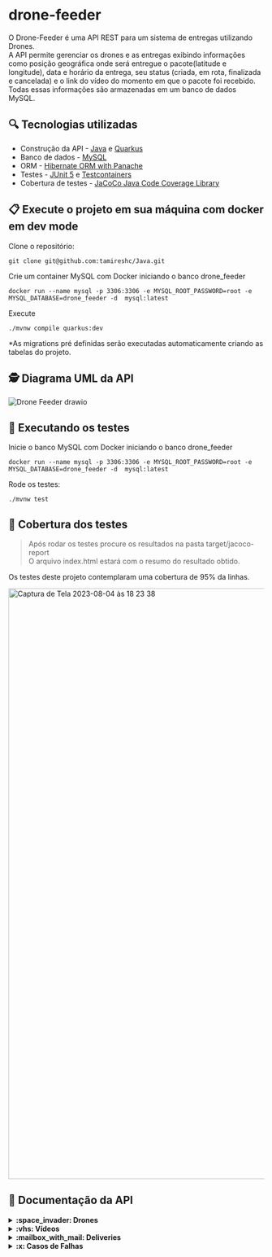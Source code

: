 # drone-feeder
O Drone-Feeder é uma API REST para um sistema de entregas utilizando Drones.<br>
A API permite gerenciar os drones e as entregas exibindo informações como posição geográfica onde será entregue o pacote(latitude e longitude), data e horário da entrega, seu status (criada, em rota, finalizada e cancelada) e o link do vídeo do momento em que o pacote foi recebido. <br>
Todas essas informações são armazenadas em um banco de dados MySQL.<br>

## :mag: Tecnologias utilizadas
- Construção da API - [Java](https://www.oracle.com/br/java/technologies/javase/jdk11-archive-downloads.html) e [Quarkus](https://quarkus.io/)<br>
- Banco de dados - [MySQL](https://www.mysql.com/) <br>
-  ORM - [Hibernate ORM with Panache](https://quarkus.io/guides/hibernate-orm-panache) <br>
- Testes - [JUnit 5](https://junit.org/junit5/) e [Testcontainers](https://java.testcontainers.org/) <br>
- Cobertura de testes - [JaCoCo Java Code Coverage Library](https://www.eclemma.org/jacoco/)

 ## 📋 Execute o projeto em sua máquina com docker em dev mode

Clone o repositório:

```
git clone git@github.com:tamireshc/Java.git
```

Crie um container MySQL com Docker iniciando o banco drone_feeder
```
docker run --name mysql -p 3306:3306 -e MYSQL_ROOT_PASSWORD=root -e MYSQL_DATABASE=drone_feeder -d  mysql:latest
```

Execute
```
./mvnw compile quarkus:dev
```
*As migrations pré definidas serão executadas automaticamente criando as tabelas do projeto. 

## 🕵 Diagrama UML da API <br>
![Drone Feeder drawio](https://github.com/tamireshc/drone-feeder/assets/65035109/ead2aa91-46c0-4910-9ac4-6faf4cc6da03)

## 🧪 Executando os testes
Inicie o banco MySQL com Docker iniciando o banco drone_feeder

```
docker run --name mysql -p 3306:3306 -e MYSQL_ROOT_PASSWORD=root -e MYSQL_DATABASE=drone_feeder -d  mysql:latest
```
Rode os testes:
```
./mvnw test
```

## :dart: Cobertura dos testes
>Após rodar os testes procure os resultados na pasta target/jacoco-report <br>
>O arquivo index.html estará com o resumo do resultado obtido.<br>

Os testes deste projeto contemplaram uma cobertura de 95% da linhas.<br>

<img width="1161" alt="Captura de Tela 2023-08-04 às 18 23 38" src="https://github.com/tamireshc/drone-feeder/assets/65035109/5e8b1811-1c4e-4a65-b88c-0098cf706de2">

## 🔎 Documentação da API

<details>
<summary><strong>:space_invader: Drones  </strong></summary><br/>

- Cadastro de drone

```
  POST /drone
```
| Parâmetro   | Tipo       | Descrição                           |
| :---------- | :--------- | :---------------------------------- |
| `model` | `string` |   modelo do drone. |
| `brand` | `string` |   marca do drone. |

  Corpo da resposta: <br/>
  
  
  ```json
  {
	"brand": "DJI",
	"id": 1,
	"model": "Mavic 3 Pro"
  }
  ```
:white_check_mark: STATUS 201 Created

 - Atualizar drone

```
  PATCH /drone/:id
```
| Parâmetro   | Tipo       | Descrição                           |
| :---------- | :--------- | :---------------------------------- |
| `model` | `string` |   modelo do drone. |
| `brand` | `string` |   marca do drone. |

  Corpo da resposta: <br/>
  
  ```json
  {
	"brand": "DJI",
	"id": 1,
	"model": "Mavic 3 Pro"
  }
  ```
:white_check_mark: STATUS 200 OK

- Obter todos os drones

```
  GET /drone
```

  Corpo da resposta: <br/>
  
  ```json
[
	{
		"brand": "DJIx",
		"id": 1,
		"model": "Mavic 3 Pro"
	}
]
  ```
:white_check_mark: STATUS 200 OK

- Obter um drone por seu id

```
  GET /drone/:id
```

  Corpo da resposta: <br/>
  
  ```json
	{
		"brand": "DJIx",
		"id": 1,
		"model": "Mavic 3 Pro"
	}
  ```
:white_check_mark: STATUS 200 OK

- Deletar um drone por seu id

```
  DELETE /drone/:id
```

  Corpo da resposta: <br/>
  
  ```json
Drone Deleted
  ```
:white_check_mark: STATUS 200 OK
</details>


<details>
<summary><strong>:vhs: Vídeos  </strong></summary><br/>

- Cadastro de vídeo

```
  POST /video
```
| Parâmetro   | Tipo       | Descrição                           |
| :---------- | :--------- | :---------------------------------- |
| `link` | `string` |   link do vídeo. |

  Corpo da resposta: <br/>
  
  
  ```json
{
	"id": 1,
	"link": "http://video.com"
}
  ```
:white_check_mark: STATUS 201 Created

- Obter todos os vídeos

```
  GET /video
```

  Corpo da resposta: <br/>
  
  ```json
[
	{
		"id": 1,
		"link": "http://video.com"
	},
	{
		"id": 2,
		"link": "https://video.com"
	}
]
  ```
:white_check_mark: STATUS 200 OK

- Obter um vídeo por seu id

```
  GET /video/:id
```

  Corpo da resposta: <br/>
  
  ```json
{
	"id": 1,
	"link": "http://video.com"
}
  ```
:white_check_mark: STATUS 200 OK
</details>

<details>
<summary><strong>:mailbox_with_mail: Deliveries  </strong></summary><br/>

- Cadastro de  entrega

```
  POST /delivery
```
| Parâmetro   | Tipo       | Descrição                           |
| :---------- | :--------- | :---------------------------------- |
| `status` | `string` |   status da entrega - "CREATED". |
| `droneId` | `string` |  Drone que será utilizado na entrega. |
| `schedule_delivery` | `string` |   data agendada da entrega no formato - "dd/MM/yyyy-HH:mm". |
| `position` | `objeto` |   posição da entrega composto de latitude e longitude |

  Corpo da resposta: <br/>
  
  
  ```json
{
	"status": "CREATED",
	"droneId": 1,
	"schedule_delivery": "25/05/2023-16:34",
	"position": {
		"latitude": "40",
		"longitude": "50"
	}
}
  ```
:white_check_mark: STATUS 201 Created

 - Atualizar uma entrega

```
  PATCH /delivery/:id
```
** Qualquer um dos parametros pode ser atualizado de acordo com a necessidade

| Parâmetro   | Tipo       | Descrição                           |
| :---------- | :--------- | :---------------------------------- |
| `status` | `string` |   status da entrega - "CREATED". |
| `droneId` | `string` |  Drone que será utilizado na entrega. |
| `schedule_delivery` | `string` |   data agendada da entrega no formato - "dd/MM/yyyy-HH:mm". |
| `position` | `objeto` |   posição da entrega composto de latitude e longitude |


  Corpo da resposta: <br/>
  
  ```json
{
	"delivery_date": "2023-08-08T17:40:14.203344",
	"drone": {
		"brand": "DJI",
		"id": 1,
		"model": "Mavic 3 Pro"
	},
	"id": 1,
	"position": {
		"id": 1,
		"latitude": "40",
		"longitude": "50"
	},
	"schedule_delivery": "2023-05-25T16:34:00",
	"status": "FINISHED",
	"video": {
		"id": 2,
		"link": "https://video.com"
	}
}
  ```
:white_check_mark: STATUS 200 OK


 - Atualizar o status de uma entrega

```
  PATCH /delivery/status/:id
```
| Parâmetro   | Tipo       | Descrição                           |
| :---------- | :--------- | :---------------------------------- |
| `status` | `string` |   status da entrega . |


  Corpo da resposta: <br/>
  
  ```json
{
	"status": "CANCELED"
}
  ```
:white_check_mark: STATUS 200 OK

- Obter todos as entregas

```
  GET /delivery
```

  Corpo da resposta: <br/>
  
  ```json
[
	{
		"drone": {
			"brand": "DJI",
			"id": 1,
			"model": "Mavic 3 Pro"
		},
		"id": 1,
		"position": {
			"id": 1,
			"latitude": "40",
			"longitude": "50"
		},
		"schedule_delivery": "2023-05-25T16:34:00",
		"status": "CREATED"
	}
]
  ```
:white_check_mark: STATUS 200 OK


- Deletar um entrega por seu id

```
  DELETE /delivery/:id
```

:white_check_mark: STATUS 200 OK
</details>

<details>
<summary><strong>:x: Casos de Falhas  </strong></summary><br/>

- Ao atualizar, deletar e buscar por id para um drone inexistente deve  emitir a exceção `NotFoundException`
 ```json
{
	"message": "Drone not found"
}
  ```
- Ao atualizar, deletar e buscar por id para um video inexistente deve emitir a exceção `NotFoundException`
 ```json
{
	"message": "Video not found"
}
  ```
- Ao atualizar o status de uma entrega para um valor diferente de "CANCELED", "ONROUTE", "FINISHED" ou "CANCELED"
 ```json
{
	"status": "status not allowed"
}
  ```
- Ao atualizar, deletar e buscar por id para uma entrega inexistente deve emitir a exceção `NotFoundException`
 ```json
{
"message": "Delivery not found"
}
  ```
</details>


